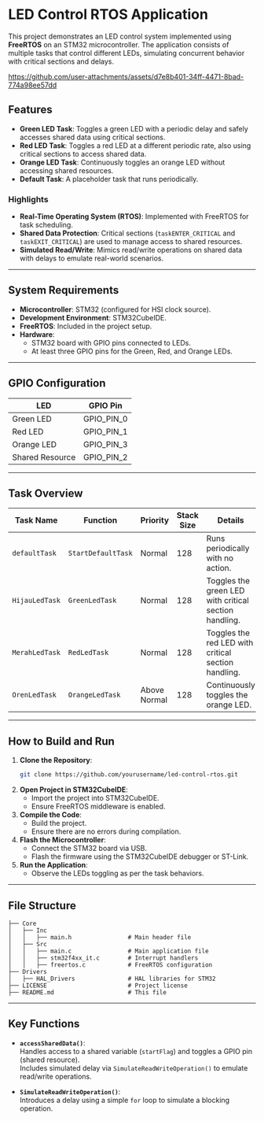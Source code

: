 # LED Control RTOS Application

This project demonstrates an LED control system implemented using **FreeRTOS** on an STM32 microcontroller. The application consists of multiple tasks that control different LEDs, simulating concurrent behavior with critical sections and delays.  


https://github.com/user-attachments/assets/d7e8b401-34ff-4471-8bad-774a98ee57dd


## Features

- **Green LED Task**: Toggles a green LED with a periodic delay and safely accesses shared data using critical sections.
- **Red LED Task**: Toggles a red LED at a different periodic rate, also using critical sections to access shared data.
- **Orange LED Task**: Continuously toggles an orange LED without accessing shared resources.
- **Default Task**: A placeholder task that runs periodically.

### Highlights
- **Real-Time Operating System (RTOS)**: Implemented with FreeRTOS for task scheduling.
- **Shared Data Protection**: Critical sections (`taskENTER_CRITICAL` and `taskEXIT_CRITICAL`) are used to manage access to shared resources.
- **Simulated Read/Write**: Mimics read/write operations on shared data with delays to emulate real-world scenarios.

---

## System Requirements

- **Microcontroller**: STM32 (configured for HSI clock source).
- **Development Environment**: STM32CubeIDE.
- **FreeRTOS**: Included in the project setup.
- **Hardware**:
  - STM32 board with GPIO pins connected to LEDs.
  - At least three GPIO pins for the Green, Red, and Orange LEDs.

---

## GPIO Configuration

| **LED**        | **GPIO Pin** |
|-----------------|--------------|
| Green LED       | GPIO_PIN_0   |
| Red LED         | GPIO_PIN_1   |
| Orange LED      | GPIO_PIN_3   |
| Shared Resource | GPIO_PIN_2   |

---

## Task Overview

| **Task Name**       | **Function**       | **Priority**       | **Stack Size** | **Details**                     |
|----------------------|--------------------|--------------------|----------------|----------------------------------|
| `defaultTask`       | `StartDefaultTask` | Normal             | 128            | Runs periodically with no action. |
| `HijauLedTask`      | `GreenLedTask`     | Normal             | 128            | Toggles the green LED with critical section handling. |
| `MerahLedTask`      | `RedLedTask`       | Normal             | 128            | Toggles the red LED with critical section handling. |
| `OrenLedTask`       | `OrangeLedTask`    | Above Normal       | 128            | Continuously toggles the orange LED. |

---

## How to Build and Run

1. **Clone the Repository**:
   ```bash
   git clone https://github.com/yourusername/led-control-rtos.git
   ```
2. **Open Project in STM32CubeIDE**:
   - Import the project into STM32CubeIDE.
   - Ensure FreeRTOS middleware is enabled.
3. **Compile the Code**:
   - Build the project.
   - Ensure there are no errors during compilation.
4. **Flash the Microcontroller**:
   - Connect the STM32 board via USB.
   - Flash the firmware using the STM32CubeIDE debugger or ST-Link.
5. **Run the Application**:
   - Observe the LEDs toggling as per the task behaviors.

---

## File Structure

```
├── Core
│   ├── Inc
│   │   ├── main.h                # Main header file
│   ├── Src
│   │   ├── main.c                # Main application file
│   │   ├── stm32f4xx_it.c        # Interrupt handlers
│   │   ├── freertos.c            # FreeRTOS configuration
├── Drivers
│   ├── HAL_Drivers               # HAL libraries for STM32
├── LICENSE                       # Project license
├── README.md                     # This file
```

---

## Key Functions

- **`accessSharedData()`**:  
  Handles access to a shared variable (`startFlag`) and toggles a GPIO pin (shared resource).  
  Includes simulated delay via `SimulateReadWriteOperation()` to emulate read/write operations.

- **`SimulateReadWriteOperation()`**:  
  Introduces a delay using a simple `for` loop to simulate a blocking operation.
